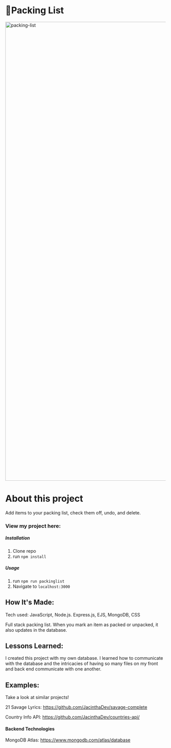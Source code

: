 # 🧳Packing List

<img width="1440" alt="packing-list" src="https://github.com/JacinthaDev/personal-express1/assets/129231721/4e7920be-ae49-4a52-b529-a5a3e2d78726">


# About this project
Add items to your packing list, check them off, undo, and delete.

### View my project here: 

##### Installation

1. Clone repo
2. run `npm install`

##### Usage

1. run `npm run packinglist`
2. Navigate to `localhost:3000`


## How It's Made:
Tech used: JavaScript, Node.js. Express.js, EJS, MongoDB, CSS

Full stack packing list. When you mark an item as packed or unpacked, it also updates in the database.


## Lessons Learned:
I created this project with my own database. I learned how to communicate with the database and the intricacies of having so many files on my front and back end communicate with one another.

## Examples:
Take a look at similar projects!

21 Savage Lyrics: https://github.com/JacinthaDev/savage-complete

Country Info API: https://github.com/JacinthaDev/countries-api/


#### Backend Technologies
MongoDB Atlas: https://www.mongodb.com/atlas/database
